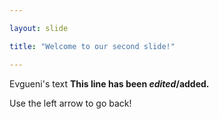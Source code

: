 ```yaml
---

layout: slide

title: "Welcome to our second slide!"

---
```


Evgueni's text
**This line has been *edited*/added.**

Use the left arrow to go back!
